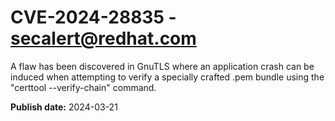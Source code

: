 # CVE-2024-28835 - secalert@redhat.com

A flaw has been discovered in GnuTLS where an application crash can be induced when attempting to verify a specially crafted .pem bundle using the "certtool --verify-chain" command.

**Publish date:** 2024-03-21
